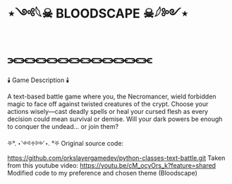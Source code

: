 # ⋆༺𓆩☠︎ BLOODSCAPE ☠︎︎𓆪༻⋆
# ⫘⫘⫘⫘⫘⫘⫘⫘⫘⫘⫘⫘⫘
🕯️ Game Description 🕯️

A text-based battle game where you, the Necromancer, wield forbidden magic to face off against twisted creatures of the crypt. Choose your actions wisely—cast deadly spells or heal your cursed flesh as every decision could mean survival or demise. Will your dark powers be enough to conquer the undead... or join them?

⛧°. ⋆༺♱༻⋆. °⛧
Original source code: https://github.com/orkslayergamedev/python-classes-text-battle.git
Taken from this youtube video: https://youtu.be/cM_ocyOrs_k?feature=shared
Modified code to my preference and chosen theme (Bloodscape)